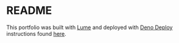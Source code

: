 # README

This portfolio was built with [Lume](https://lume.land) and deployed with [Deno Deploy](https://deno.com/deploy) instructions found [here](https://lume.land/docs/advanced/deployment/#deno-deploy).
